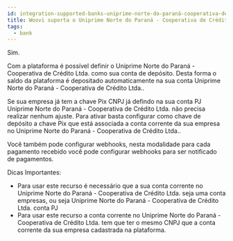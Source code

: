 ```yaml
---
id: integration-supported-banks-uniprime-norte-do-paraná-cooperativa-de-crédito-ltda
title: Woovi suporta o Uniprime Norte do Paraná - Cooperativa de Crédito Ltda. ?
tags:
  - bank
---
```


Sim.

Com a plataforma é possível definir o Uniprime Norte do Paraná - Cooperativa de Crédito Ltda. como sua conta de depósito. Desta forma o saldo da plataforma é depositado automaticamente na sua conta Uniprime Norte do Paraná - Cooperativa de Crédito Ltda..

Se sua empresa já tem a chave Pix CNPJ já defindo na sua conta PJ Uniprime Norte do Paraná - Cooperativa de Crédito Ltda. não precisa realizar nenhum ajuste. Para ativar basta configurar como chave de depósito a chave Pix que está associada a conta corrente da sua empresa no Uniprime Norte do Paraná - Cooperativa de Crédito Ltda..

Você também pode configurar webhooks, nesta modalidade para cada pagamento recebido você pode configurar webhooks para ser notificado de pagamentos.

Dicas Importantes:

- Para usar este recurso é necessário que a sua conta corrente no Uniprime Norte do Paraná - Cooperativa de Crédito Ltda. seja uma conta empresas, ou seja Uniprime Norte do Paraná - Cooperativa de Crédito Ltda. conta PJ
- Para usar este recurso a conta corrente no Uniprime Norte do Paraná - Cooperativa de Crédito Ltda. tem que ter o mesmo CNPJ que a conta corrente da sua empresa cadastrada na plataforma.
